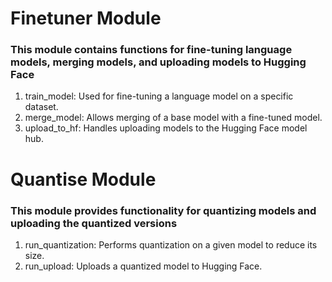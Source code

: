 # Finetuner Module

### This module contains functions for fine-tuning language models, merging models, and uploading models to Hugging Face

1. train_model: Used for fine-tuning a language model on a specific dataset.
2. merge_model: Allows merging of a base model with a fine-tuned model.
3. upload_to_hf: Handles uploading models to the Hugging Face model hub.

# Quantise Module

### This module provides functionality for quantizing models and uploading the quantized versions

1. run_quantization: Performs quantization on a given model to reduce its size.
2. run_upload: Uploads a quantized model to Hugging Face.
